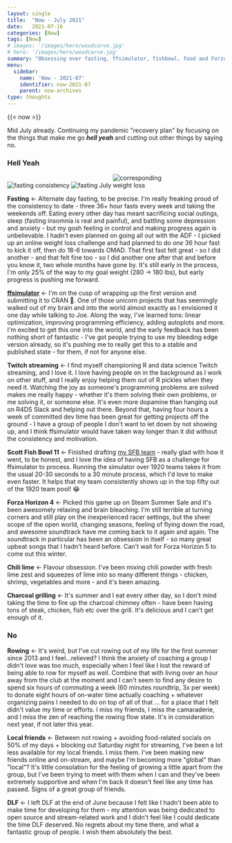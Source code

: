```yaml
---
layout: single
title:  "Now - July 2021"
date:   2021-07-16
categories: [Now]
tags: [Now]
# images: '/images/hero/woodcarve.jpg'
# hero: '/images/hero/woodcarve.jpg'
summary: "Obsessing over fasting, ffsimulator, fishbowl, food and Forza. Cutting out things that don't make me feel 'hell yeah'."
menu:
  sidebar:
    name: 'Now - 2021-07'
    identifier: now-2021-07
    parent: now-archives
type: thoughts
---
```


{{< now >}}

Mid July already. Continuing my pandemic "recovery plan" by focusing on the things that make me go ***hell yeah*** and cutting out other things by saying no. 

### Hell Yeah

<img src="https://i.imgur.com/RzMYbyF.png" alt="fasting consistency" style="max-width:30%;" /> <img src="https://i.imgur.com/606zxB5.png" alt="fasting July" style="max-width:30%;" /> <img src="https://i.imgur.com/8mlXKIs.png" alt="corresponding weight loss" style="max-width:30%;" />

**Fasting** <- Alternate day fasting, to be precise. I'm really freaking proud of the consistency to date - three 36+ hour fasts every week and taking the weekends off. Eating every other day has meant sacrificing social outings, sleep (fasting insomnia is real and painful), and battling some depression and anxiety - but my gosh feeling in control and making progress again is unbelievable. I hadn't even planned on going all out with the ADF - I picked up an online weight loss challenge and had planned to do *one* 36 hour fast to kick it off, then do 18-6 towards OMAD. That first fast felt great - so I did another - and that felt fine too - so I did another one after that and before you know it, two whole months have gone by. It's still early in the process, I'm only 25% of the way to my goal weight (280 -> 180 lbs), but early progress is pushing me forward. 

**[ffsimulator](https://ffsimulator.ffverse.com)** <- I'm on the cusp of wrapping up the first version and submitting it to CRAN 🎉. One of those unicorn projects that has seemingly walked out of my brain and into the world almost exactly as I envisioned it one day while talking to Joe. Along the way, I've learned tons: linear optimization, improving programming efficiency, adding autoplots and more. I'm excited to get this one into the world, and the early feedback has been nothing short of fantastic - I've got people trying to use my bleeding edge version already, so it's pushing me to really get this to a stable and published state - for them, if not for anyone else. 

**Twitch streaming** <- I find myself championing R and data science Twitch streaming, and I love it. I love having people on in the background as I work on other stuff, and I really enjoy helping them out of R pickles when they need it. Watching the joy as someone's programming problems are solved makes me really happy - whether it's them solving their own problems, or me solving it, or someone else. It's even more dopamine than hanging out on R4DS Slack and helping out there. Beyond that, having four hours a week of committed dev time has been great for getting projects off the ground - I have a group of people I don't want to let down by not showing up, and I think ffsimulator would have taken way longer than it did without the consistency and motivation. 

**Scott Fish Bowl 11** <- Finished drafting [my SFB team](https://www73.myfantasyleague.com/2021/options?L=47747&F=0053&O=07) - really glad with how it went, to be honest, and I love the idea of having SFB as a challenge for ffsimulator to process. Running the simulator over 1920 teams takes it from the usual 20-30 seconds to a 30 minute process, which I'd love to make even faster. It helps that my team consistently shows up in the top fifty out of the 1920 team pool! 😂

**Forza Horizon 4** <- Picked this game up on Steam Summer Sale and it's been awesomely relaxing and brain bleaching. I'm still terrible at turning corners and still play on the inexperienced racer settings, but the sheer scope of the open world, changing seasons, feeling of flying down the road, and awesome soundtrack have me coming back to it again and again. The soundtrack in particular has been an obsession in itself - so many great upbeat songs that I hadn't heard before. Can't wait for Forza Horizon 5 to come out this winter.

**Chili lime** <- Flavour obsession. I've been mixing chili powder with fresh lime zest and squeezes of lime into so many different things - chicken, shrimp, vegetables and more - and it's been amazing. 

**Charcoal grilling** <- It's summer and I eat every other day, so I don't mind taking the time to fire up the charcoal chimney often - have been having tons of steak, chicken, fish etc over the grill. It's delicious and I can't get enough of it.

### No

**Rowing** <- It's weird, but I've cut rowing out of my life for the first summer since 2013 and I feel...relieved? I think the anxiety of coaching a group I didn't love was too much, especially when I feel like I lost the reward of being able to row for myself as well. Combine that with living over an hour away from the club at the moment and I can't seem to find any desire to spend six hours of commuting a week (60 minutes roundtrip, 3x per week) to donate eight hours of on-water time actually coaching + whatever organizing pains I needed to do on top of all of that ... for a place that I felt didn't value my time  or efforts. I miss my friends, I miss the camaraderie, and I miss the zen of reaching the rowing flow state. It's in consideration next year, if not later this year.  

**Local friends** <- Between not rowing + avoiding food-related socials on 50% of my days + blocking out Saturday night for streaming, I've been a lot less available for my local friends. I miss them. I've been making new friends online and on-stream, and maybe I'm becoming more "global" than "local"? It's little consolation for the feeling of growing a little apart from the group, but I've been trying to meet with them when I can and they've been extremely supportive and when I'm back it doesn't feel like any time has passed. Signs of a great group of friends. 

**DLF** <- I left DLF at the end of June because I felt like I hadn't been able to make time for developing for them - my attention was being dedicated to open source and stream-related work and I didn't feel like I could dedicate the time DLF deserved. No regrets about my time there, and what a fantastic group of people. I wish them absolutely the best.

